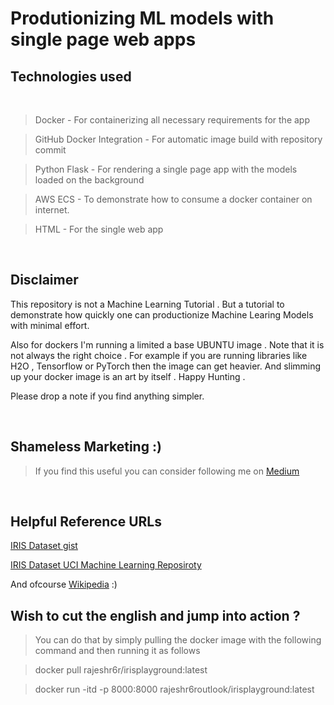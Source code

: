 # Produtionizing ML models with single page web apps

## Technologies used 
<br>

>Docker - For containerizing all necessary requirements for the app

>GitHub Docker Integration - For automatic image build with repository commit

> Python Flask - For rendering a single page app with the models loaded on the background 

> AWS ECS - To demonstrate how to consume a docker container on internet.

> HTML - For the single web app

<br>

## Disclaimer 

This repository is not a Machine Learning Tutorial . But a tutorial to demonstrate how quickly one can productionize Machine Learing Models with minimal effort.

Also for dockers I'm running a limited a base UBUNTU image . Note that it is not always the right choice . For example if you are running libraries like H2O , Tensorflow or PyTorch then the image can get heavier. And slimming up your docker image is an art by itself . Happy Hunting . 

Please drop a note if you find anything simpler.


<br>


## Shameless Marketing :)

> If you find this useful you can consider following me on [Medium](https://rajesh-r6r.medium.com/) 

<br>

## Helpful Reference URLs

[IRIS Dataset gist](https://gist.github.com/curran/a08a1080b88344b0c8a7)

[IRIS Dataset UCI Machine Learning Reposiroty](https://archive.ics.uci.edu/ml/datasets/iris)

And ofcourse [Wikipedia](https://en.wikipedia.org/wiki/Iris_flower_data_set) :)


## Wish to cut the english and jump into action ? 

> You can do that by simply pulling the docker image with the following command and then running it as follows

> docker pull rajeshr6r/irisplayground:latest

> docker run -itd -p 8000:8000 rajeshr6routlook/irisplayground:latest
